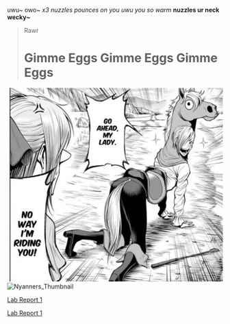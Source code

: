 uwu~
owo~
*x3 nuzzles pounces on you uwu you so warm*
**nuzzles ur neck wecky~**
> Rawr
> # Gimme Eggs Gimme Eggs Gimme Eggs
![Image](image0.jpg)
![Nyanners_Thumbnail](https://user-images.githubusercontent.com/97714611/149443783-7afdf604-3708-4030-8d45-b32dbaa25411.png)

[Lab Report 1](lab-report-1-week-2.html)

[Lab Report 1](https://b4nguyen.github.io/cse15l-lab-reports/lab-report-1-week-2.html)

